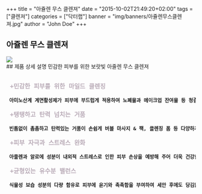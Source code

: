 +++
title = "아쥴렌 무스 클렌져"
date = "2015-10-02T21:49:20+02:00"
tags = ["클렌져"]
categories = ["닥터랩"]
banner = "img/banners/아쥴렌무스클렌져.jpg"
author = "John Doe"
+++

## 아쥴렌 무스 클렌져
<img src="/img/banners/아쥴렌무스클렌져.jpg" style="max-width: 100%; height: auto;">
<br>
## 제품 상세 설명
민감한 피부를 위한 보랏빛 아줄렌 무스 클렌져
<pre>
<strong>
<font size =4 color = #baacb8> +민감한 피부를 위한 마일드 클렌징 </font><br>
<font size = 3 > 아미노산계 계면활성제가 피부에 부드럽게 적용하여 노폐물과 메이크업 잔여물 등 청결하게 씻어주는 무스 타입의 클렌져 입니다.</font><br>
<font size = 4 color = #baacb8> +탱탱하고 탄력 넘치는 거품 </font><br>
<font size = 3 > 빈틈없이 촘촘하고 탄력있는 거품이 손쉽게 버블 마사지 & 팩, 클렌징 폼 등 다양하게 적용할 수 있도록 도와줍니다.</font><br>
<font size = 4 color = #baacb8> +피부 자극과 스트레스 완화 </font><br>
<font size = 3 > 아줄렌과 알로에 성분이 내외적 스트레스로 인한 피부 손상을 예방해 주어 더욱 건강한 피부로 관리해 줍니다.</font><br>
<font size = 4 color = #baacb8> +균형있는 유수분 밸런스 </font><br>
<font size = 3 > 식물성 보습 성분의 다량 함유로 피부에 윤기와 촉촉함을 부여하여 세안 후에도 당김없이 매끄럽고 촉촉 피부로 관리해 줍니다.</font>
</strong>
